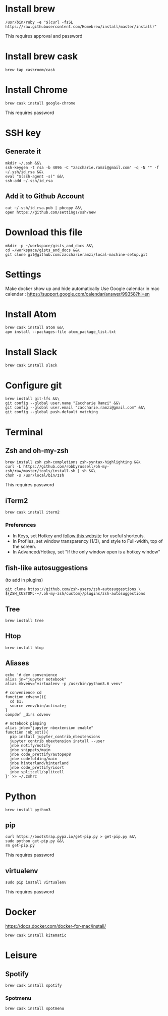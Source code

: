 # Install brew
```
/usr/bin/ruby -e "$(curl -fsSL https://raw.githubusercontent.com/Homebrew/install/master/install)"
```
This requires approval and password
# Install brew cask
```
brew tap caskroom/cask
```
# Install Chrome
```
brew cask install google-chrome
```
This requires password
# SSH key
## Generate it
```
mkdir ~/.ssh &&\
ssh-keygen -t rsa -b 4096 -C "zaccharie.ramzi@gmail.com" -q -N "" -f ~/.ssh/id_rsa &&\
eval "$(ssh-agent -s)" &&\
ssh-add ~/.ssh/id_rsa
```
## Add it to Github Account
```
cat ~/.ssh/id_rsa.pub | pbcopy &&\
open https://github.com/settings/ssh/new
```
# Download this file
```
mkdir -p ~/workspace/gists_and_docs &&\
cd ~/workspace/gists_and_docs &&\
git clone git@github.com:zaccharieramzi/local-machine-setup.git
```
# Settings
Make docker show up and hide automatically
Use Google calendar in mac calendar : https://support.google.com/calendar/answer/99358?hl=en
# Install Atom
```
brew cask install atom &&\
apm install --packages-file atom_package_list.txt
```
# Install Slack
```
brew cask install slack
```
# Configure git
```
brew install git-lfs &&\
git config --global user.name "Zaccharie Ramzi" &&\
git config --global user.email "zaccharie.ramzi@gmail.com" &&\
git config --global push.default matching
```
# Terminal
## Zsh and oh-my-zsh
```
brew install zsh zsh-completions zsh-syntax-highlighting &&\
curl -L https://github.com/robbyrussell/oh-my-zsh/raw/master/tools/install.sh | sh &&\
chsh -s /usr/local/bin/zsh
```
This requires password
## iTerm2
```
brew cask install iterm2
```
### Preferences
- In Keys, set Hotkey and [follow this website](https://coderwall.com/p/ds2dha/word-line-deletion-and-navigation-shortcuts-in-iterm2) for useful shortcuts.
- In Profiles, set window transparency (1/3), and style to Full-width, top of the screen.
- In Advanced/Hotkey, set "If the only window open is a hotkey window"

## fish-like autosuggestions
(to add in plugins)
```
git clone https://github.com/zsh-users/zsh-autosuggestions \ ${ZSH_CUSTOM:-~/.oh-my-zsh/custom}/plugins/zsh-autosuggestions
```

## Tree
```
brew install tree
```
## Htop
```
brew install htop
```

## Aliases
```
echo '# dev convenience
alias jn="jupyter notebook"
alias mkvenv="virtualenv -p /usr/bin/python3.6 venv"

# convenience cd
function cdvenv(){
  cd $1;
  source venv/bin/activate;
}
compdef _dirs cdvenv

# notebook pimping
alias jnbe="jupyter nbextension enable"
function jnb_ext(){
  pip install jupyter_contrib_nbextensions
  jupyter contrib nbextension install --user
  jnbe notify/notify
  jnbe snippets/main
  jnbe code_prettify/autopep8
  jnbe codefolding/main
  jnbe hinterland/hinterland
  jnbe code_prettify/isort
  jnbe splitcell/splitcell
}' >> ~/.zshrc
```


# Python
```
brew install python3
```
## pip
```
curl https://bootstrap.pypa.io/get-pip.py > get-pip.py &&\
sudo python get-pip.py &&\
rm get-pip.py
```
This requires password
## virtualenv
```
sudo pip install virtualenv
```
This requires password

# Docker
https://docs.docker.com/docker-for-mac/install/
```
brew cask install kitematic
```
# Leisure
## Spotify
```
brew cask install spotify
```
### Spotmenu
```
brew cask install spotmenu
```
